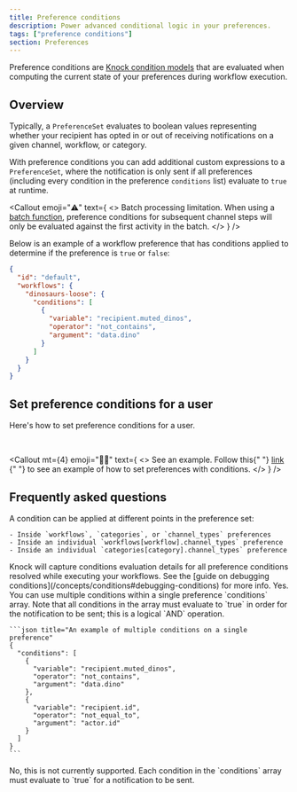 ```yaml
---
title: Preference conditions
description: Power advanced conditional logic in your preferences.
tags: ["preference conditions"]
section: Preferences
---
```


Preference conditions are [Knock condition models](/concepts/conditions) that are evaluated when computing the current state of your preferences during workflow execution.

## Overview

Typically, a `PreferenceSet` evaluates to boolean values representing whether your recipient has opted in or out of receiving notifications on a given channel, workflow, or category.

With preference conditions you can add additional custom expressions to a `PreferenceSet`, where the notification is only sent if all preferences (including every condition in the preference `conditions` list) evaluate to `true` at runtime.

<Callout
  emoji="⚠️"
  text={
    <>
      <span className="font-bold">Batch processing limitation.</span> When using
      a <a href="/designing-workflows/batch-function">batch function</a>,
      preference conditions for subsequent channel steps will only be evaluated
      against the first activity in the batch.
    </>
  }
/>

Below is an example of a workflow preference that has conditions applied to determine if the preference is `true` or `false`:

```json title="An example of preferences with conditions"
{
  "id": "default",
  "workflows": {
    "dinosaurs-loose": {
      "conditions": [
        {
          "variable": "recipient.muted_dinos",
          "operator": "not_contains",
          "argument": "data.dino"
        }
      ]
    }
  }
}
```

## Set preference conditions for a user

Here's how to set preference conditions for a user.

<MultiLangCodeBlock
  title="Set preferences with conditions for a user"
  snippet="users.setPreferences.conditions"
/>

<br />

<Callout
  mt={4}
  emoji="👩‍💻"
  text={
    <>
      <span className="font-bold">See an example.</span> Follow this{" "}
      <a
        href="https://github.com/knocklabs/knock-node-example-app/blob/main/db/seeds.ts#L103"
        target="_blank"
      >
        link
      </a>{" "}
      to see an example of how to set preferences with conditions.
    </>
  }
/>

## Frequently asked questions

<AccordionGroup>
  <Accordion title="Where can I use preference conditions?">
    A condition can be applied at different points in the preference set:

    - Inside `workflows`, `categories`, or `channel_types` preferences
    - Inside an individual `workflows[workflow].channel_types` preference
    - Inside an individual `categories[category].channel_types` preference

  </Accordion>
  <Accordion title="How do I debug preference conditions?">
    Knock will capture conditions evaluation details for all preference conditions resolved while executing your workflows. See the [guide on debugging conditions](/concepts/conditions#debugging-conditions) for more info.
  </Accordion>
  <Accordion title="Can I use multiple conditions on a single preference?">
    Yes. You can use multiple conditions within a single preference `conditions` array. Note that all conditions in the array must evaluate to `true` in order for the notification to be sent; this is a logical `AND` operation.

    ```json title="An example of multiple conditions on a single preference"
    {
      "conditions": [
        {
          "variable": "recipient.muted_dinos",
          "operator": "not_contains",
          "argument": "data.dino"
        },
        {
          "variable": "recipient.id",
          "operator": "not_equal_to",
          "argument": "actor.id"
        }
      ]
    }
    ```

  </Accordion>
  <Accordion title="Can I set OR conditions on a preference?">
    No, this is not currently supported. Each condition in the `conditions` array must evaluate to `true` for a notification to be sent.
  </Accordion>
</AccordionGroup>
